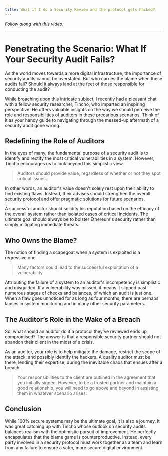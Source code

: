 ```yaml
---
title: What if I do a Security Review and the protocol gets hacked?
---
```


_Follow along with this video:_



---

# Penetrating the Scenario: What If Your Security Audit Fails?

As the world moves towards a more digital infrastructure, the importance of security audits cannot be overstated. But who carries the blame when these audits fail? Should it always land at the feet of those responsible for conducting the audit?

While broaching upon this intricate subject, I recently had a pleasant chat with a fellow security researcher, Tincho, who imparted an inspiring perspective. He offers valuable insights on the way we should perceive the role and responsibilities of auditors in these precarious scenarios. Think of it as your handy guide to navigating through the messed-up aftermath of a security audit gone wrong.

## Redefining the Role of Auditors

In the eyes of many, the fundamental purpose of a security audit is to identify and rectify the most critical vulnerabilities in a system. However, Tincho encourages us to look beyond this simplistic view.

> Auditors should provide value, regardless of whether or not they spot critical issues.

In other words, an auditor's value doesn't solely rest upon their ability to find existing flaws. Instead, their advises should strengthen the overall security protocol and offer pragmatic solutions for future scenarios.

A successful auditor should solidify his reputation based on the efficacy of the overall system rather than isolated cases of critical incidents. The ultimate goal should always be to bolster Ethereum's security rather than simply mitigating immediate threats.

## Who Owns the Blame?

The notion of finding a scapegoat when a system is exploited is a regressive one.

> Many factors could lead to the successful exploitation of a vulnerability.

Attributing the failure of a system to an auditor's incompetency is simplistic and misguided. If a vulnerability was missed, it means it slipped past numerous stages of checks and balances, of which an audit is just one. When a flaw goes unnoticed for as long as four months, there are perhaps lapses in system monitoring and in many other security parameters.

## The Auditor’s Role in the Wake of a Breach

So, what should an auditor do if a protocol they've reviewed ends up compromised? The answer is that a responsible security partner should not abandon their client in the midst of a crisis.

As an auditor, your role is to help mitigate the damage, restrict the scope of the attack, and possibly identify the hackers. A quality auditor must be there, lending their expertise, during the inevitable chaos that ensues after a breach.

> Your responsibilities to the client are outlined in the agreement that you initially signed. However, to be a trusted partner and maintain a good relationship, you will need to go above and beyond in assisting them in whatever scenario arises.

## Conclusion

While 100% secure systems may be the ultimate goal, it is also a journey. It was great catching up with Tincho whose outlook on security audits balances realism with the optimistic pursuit of improvement. He perfectly encapsulates that the blame game is counterproductive. Instead, every party involved in a security protocol must work together as a team and learn from any failure to ensure a safer, more secure digital environment.
